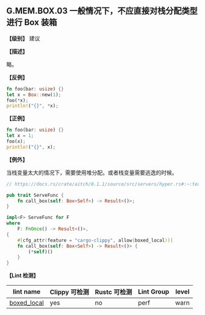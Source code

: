 ## G.MEM.BOX.03  一般情况下，不应直接对栈分配类型进行 Box 装箱

**【级别】** 建议

**【描述】**

略。

**【反例】**

```rust
fn foo(bar: usize) {}
let x = Box::new(1);
foo(*x);
println!("{}", *x);
```

**【正例】**

```rust
fn foo(bar: usize) {}
let x = 1;
foo(x);
println!("{}", x);
```

**【例外】**

当栈变量太大的情况下，需要使用堆分配。或者栈变量需要逃逸的时候。

```rust
// https://docs.rs/crate/aitch/0.1.1/source/src/servers/hyper.rs#:~:text=clippy%3a%3aboxed_local

pub trait ServeFunc {
    fn call_box(self: Box<Self>) -> Result<()>;
}

impl<F> ServeFunc for F
where
    F: FnOnce() -> Result<()>,
{
    #[cfg_attr(feature = "cargo-clippy", allow(boxed_local))]
    fn call_box(self: Box<Self>) -> Result<()> {
        (*self)()
    }
}
```

**【Lint 检测】**

| lint name | Clippy 可检测 | Rustc 可检测 | Lint Group | level |
| ------ | ---- | --------- | ------ | ------ | 
| [boxed_local ](https://rust-lang.github.io/rust-clippy/master/#boxed_local ) | yes| no | perf | warn |
